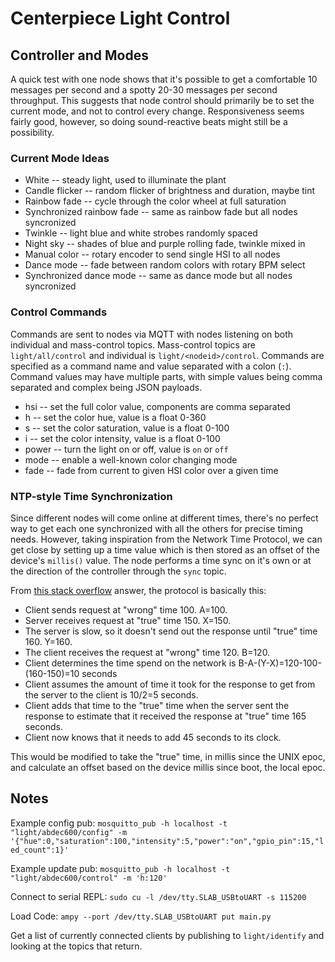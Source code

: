 # Centerpiece Light Control

## Controller and Modes

A quick test with one node shows that it's possible to get a comfortable 10 messages per second and a spotty 20-30 messages per second throughput. This suggests that node control should primarily be to set the current mode, and not to control every change. Responsiveness seems fairly good, however, so doing sound-reactive beats might still be a possibility.

### Current Mode Ideas

- White -- steady light, used to illuminate the plant
- Candle flicker -- random flicker of brightness and duration, maybe tint
- Rainbow fade -- cycle through the color wheel at full saturation
- Synchronized rainbow fade -- same as rainbow fade but all nodes syncronized
- Twinkle -- light blue and white strobes randomly spaced
- Night sky -- shades of blue and purple rolling fade, twinkle mixed in
- Manual color -- rotary encoder to send single HSI to all nodes
- Dance mode -- fade between random colors with rotary BPM select
- Synchronized dance mode -- same as dance mode but all nodes syncronized

### Control Commands

Commands are sent to nodes via MQTT with nodes listening on both individual and mass-control topics. Mass-control topics are `light/all/control` and individual is `light/<nodeid>/control`. Commands are specified as a command name and value separated with a colon (`:`). Command values may have multiple parts, with simple values being comma separated and complex being JSON payloads.

- hsi -- set the full color value, components are comma separated
- h -- set the color hue, value is a float 0-360
- s -- set the color saturation, value is a float 0-100
- i -- set the color intensity, value is a float 0-100
- power -- turn the light on or off, value is `on` or `off`
- mode -- enable a well-known color changing mode
- fade -- fade from current to given HSI color over a given time

### NTP-style Time Synchronization

Since different nodes will come online at different times, there's no perfect way to get each one synchronized with all the others for precise timing needs. However, taking inspiration from the Network Time Protocol, we can get close by setting up a time value which is then stored as an offset of the device's `millis()` value. The node performs a time sync on it's own or at the direction of the controller through the `sync` topic.

From [this stack overflow][so-ntp-answer] answer, the protocol is basically this:

- Client sends request at "wrong" time 100. A=100.
- Server receives request at "true" time 150. X=150.
- The server is slow, so it doesn't send out the response until "true" time 160. Y=160.
- The client receives the request at "wrong" time 120. B=120.
- Client determines the time spend on the network is B-A-(Y-X)=120-100-(160-150)=10 seconds
- Client assumes the amount of time it took for the response to get from the server to the client is 10/2=5 seconds.
- Client adds that time to the "true" time when the server sent the response to estimate that it received the response at "true" time 165 seconds.
- Client now knows that it needs to add 45 seconds to its clock.

This would be modified to take the "true" time, in millis since the UNIX epoc, and calculate an offset based on the device millis since boot, the local epoc.

[so-ntp-answer]: http://stackoverflow.com/a/1230826/772207

## Notes

Example config pub:
`mosquitto_pub -h localhost -t "light/abdec600/config" -m '{"hue":0,"saturation":100,"intensity":5,"power":"on","gpio_pin":15,"led_count":1}'`

Example update pub:
`mosquitto_pub -h localhost -t "light/abdec600/control" -m 'h:120'`

Connect to serial REPL: `sudo cu -l /dev/tty.SLAB_USBtoUART -s 115200`

Load Code: `ampy --port /dev/tty.SLAB_USBtoUART put main.py`

Get a list of currently connected clients by publishing to `light/identify` and looking at the topics that return.
